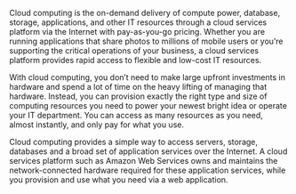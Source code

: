 Cloud computing is the on-demand delivery of compute power, database, storage, applications, and other IT resources through a cloud services platform via the Internet with pay-as-you-go pricing. Whether you are running applications that share photos to millions of mobile users or you’re supporting the critical operations of your business, a cloud services platform provides rapid access to flexible and low-cost IT resources. 

With cloud computing, you don’t need to make large upfront investments in hardware and spend a lot of time on the heavy lifting of managing that hardware. Instead, you can provision exactly the right type and size of computing resources you need to power your newest bright idea or operate your IT department. You can access as many resources as you need, almost instantly, and only pay for what you use. 

Cloud computing provides a simple way to access servers, storage, databases and a broad set of application services over the Internet. A cloud services platform such as Amazon Web Services owns and maintains the network-connected hardware required for these application services, while you provision and use what you need via a web application.